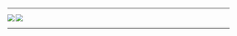 ___
[<img align="left" src="https://img.shields.io/badge/github%20-%23121011.svg?&style=for-the-badge&logo=github&logoColor=white"/>][GitHub]
[<img align="left" src="https://img.shields.io/badge/career.habr%20-%230db7ed.svg?&style=for-the-badge&logo=habr&logoColor=white&color=5F9EA0"/>][Career.Habr]
<br />
___

[GitHub]: https://github.com/aremarss
[Career.Habr]: https://career.habr.com/aremars
<!--
**aremarss/aremarss** is a ✨ _special_ ✨ repository because its `README.md` (this file) appears on your GitHub profile.

Here are some ideas to get you started:

- 🔭 I’m currently working on ...
- 🌱 I’m currently learning ...
- 👯 I’m looking to collaborate on ...
- 🤔 I’m looking for help with ...
- 💬 Ask me about ...
- 📫 How to reach me: ...
- 😄 Pronouns: ...
- ⚡ Fun fact: ...
-->
